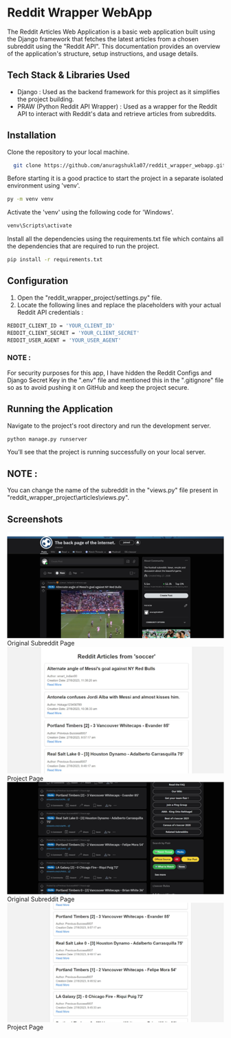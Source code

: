 
# Reddit Wrapper WebApp

The Reddit Articles Web Application is a basic web application built using the Django framework that fetches the latest articles from a chosen subreddit using the "Reddit API". This documentation provides an overview of the application's structure, setup instructions, and usage details.

## Tech Stack & Libraries Used

-	Django : Used as the backend framework for this project as it simplifies the project building.
-	PRAW (Python Reddit API Wrapper) : Used as a wrapper for the Reddit API to interact with Reddit's data and retrieve articles from subreddits.

## Installation

Clone the repository to your local machine.

```bash
  git clone https://github.com/anuragshukla07/reddit_wrapper_webapp.git
```
Before starting it is a good practice to start the project in a separate isolated environment using 'venv'.

```bash
py -m venv venv
```
Activate the 'venv' using the following code for 'Windows'.

```bash
venv\Scripts\activate
```
Install all the dependencies using the requirements.txt file which contains all the dependencies that are required to run the project.

```bash
pip install -r requirements.txt
```

## Configuration
1.	Open the "reddit_wrapper_project/settings.py" file.
2.	Locate the following lines and replace the placeholders with your actual Reddit API credentials :

```bash
REDDIT_CLIENT_ID = 'YOUR_CLIENT_ID'
REDDIT_CLIENT_SECRET = 'YOUR_CLIENT_SECRET'
REDDIT_USER_AGENT = 'YOUR_USER_AGENT'
```

### NOTE : 
For security purposes for this app, I have hidden the Reddit Configs and Django Secret Key in the ".env" file and mentioned this in the ".gitignore" file so as to avoid pushing it on GitHub and keep the project secure.

## Running the Application
Navigate to the project's root directory and run the development server.

```bash
python manage.py runserver
```
You’ll see that the project is running successfully on your local server.

## NOTE :
You can change the name of the subreddit in the "views.py" file present in "reddit_wrapper_project\articles\views.py".

## Screenshots

![Homepage](https://github.com/anuragshukla07/reddit_wrapper_webapp/blob/master/ScreenShots/Original%20-%201.jpg) 
Original Subreddit Page
![Homepage](https://github.com/anuragshukla07/reddit_wrapper_webapp/blob/master/ScreenShots/Wrapper%20-1.jpg) 
Project Page
![Homepage](https://github.com/anuragshukla07/reddit_wrapper_webapp/blob/master/ScreenShots/Original%20-%202.jpg) 
Original Subreddit Page
![Homepage](https://github.com/anuragshukla07/reddit_wrapper_webapp/blob/master/ScreenShots/Wrapper%20-%202.jpg) 
Project Page

